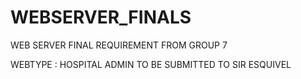 # WEBSERVER_FINALS
WEB SERVER FINAL REQUIREMENT FROM GROUP 7

WEBTYPE : HOSPITAL ADMIN TO BE SUBMITTED TO SIR ESQUIVEL

